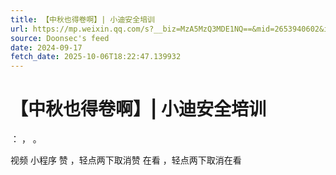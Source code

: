 ```yaml
---
title: 【中秋也得卷啊】| 小迪安全培训
url: https://mp.weixin.qq.com/s?__biz=MzA5MzQ3MDE1NQ==&mid=2653940602&idx=1&sn=368a331708688464273bc414e67a56fb
source: Doonsec's feed
date: 2024-09-17
fetch_date: 2025-10-06T18:22:47.139932
---
```


# 【中秋也得卷啊】| 小迪安全培训

：
，
。

视频
小程序
赞
，轻点两下取消赞
在看
，轻点两下取消在看